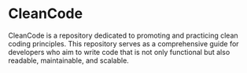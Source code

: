 # CleanCode
CleanCode is a repository dedicated to promoting and practicing clean coding principles. This repository serves as a comprehensive guide for developers who aim to write code that is not only functional but also readable, maintainable, and scalable.

